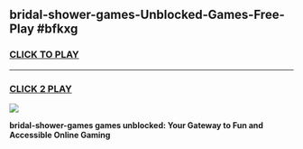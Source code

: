 
## bridal-shower-games-Unblocked-Games-Free-Play #bfkxg
<h3>
<a href="https://us.freeplayer.one?title=bridal-shower-games&ref=9M">CLICK TO PLAY</a></h3>
<hr>

<h3>
<a href="https://us.freeplayer.one?title=bridal-shower-games&ref=9M">CLICK 2 PLAY</a>
  
</h3>

<a href="https://us.freeplayer.one?title=bridal-shower-games&ref=9M"><img src="https://clearcache.store/games.png"></a>


**bridal-shower-games games unblocked: Your Gateway to Fun and Accessible Online Gaming**
